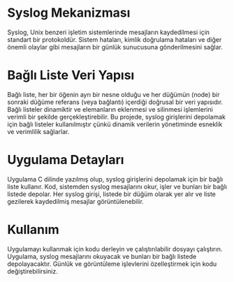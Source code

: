 # Syslog Mekanizması
Syslog, Unix benzeri işletim sistemlerinde mesajların kaydedilmesi için standart bir protokoldür. Sistem hataları, kimlik doğrulama hataları ve diğer önemli olaylar gibi mesajların bir günlük sunucusuna gönderilmesini sağlar.

# Bağlı Liste Veri Yapısı
Bağlı liste, her bir öğenin ayrı bir nesne olduğu ve her düğümün (node) bir sonraki düğüme referans (veya bağlantı) içerdiği doğrusal bir veri yapısıdır. Bağlı listeler dinamiktir ve elemanların eklenmesi ve silinmesi işlemlerini verimli bir şekilde gerçekleştirebilir. Bu projede, syslog girişlerini depolamak için bağlı listeler kullanılmıştır çünkü dinamik verilerin yönetiminde esneklik ve verimlilik sağlarlar.

# Uygulama Detayları
Uygulama C dilinde yazılmış olup, syslog girişlerini depolamak için bir bağlı liste kullanır. Kod, sistemden syslog mesajlarını okur, işler ve bunları bir bağlı listede depolar. Her syslog girişi, listede bir düğüm olarak yer alır ve liste gezilerek kaydedilmiş mesajlar görüntülenebilir.

# Kullanım
Uygulamayı kullanmak için kodu derleyin ve çalıştırılabilir dosyayı çalıştırın. Uygulama, syslog mesajlarını okuyacak ve bunları bir bağlı listede depolayacaktır. Günlük ve görüntüleme işlevlerini özelleştirmek için kodu değiştirebilirsiniz.
